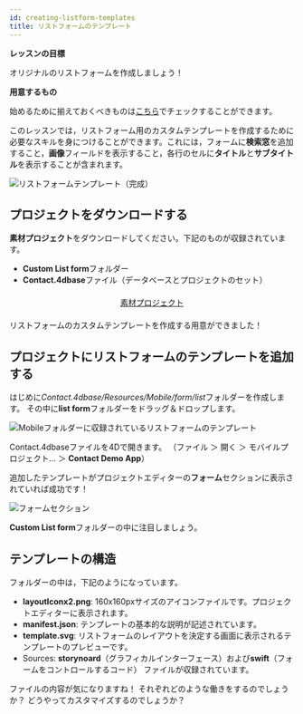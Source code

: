 ```yaml
---
id: creating-listform-templates
title: リストフォームのテンプレート
---
```


<div class = "objectives"> 

**レッスンの目標**

オリジナルのリストフォームを作成しましょう！</div> <div class = "prerequisites"> 

**用意するもの**

始めるために揃えておくべきものは[こちら](prerequisites.html)でチェックすることができます。</div> 

このレッスンでは，リストフォーム用のカスタムテンプレートを作成するために必要なスキルを身につけることができます。これには，フォームに**検索窓**を追加すること，**画像**フィールドを表示すること，各行のセルに**タイトル**と**サブタイトル**を表示することが含まれます。

![リストフォームテンプレート（完成）](assets/en/custom-listform/custom-template-final-result.png)

## プロジェクトをダウンロードする

**素材プロジェクト**をダウンロードしてください。下記のものが収録されています。

* **Custom List form**フォルダー 
* **Contact.4dbase**ファイル（データベースとプロジェクトのセット）

<div style="text-align: center; margin-top: 20px; margin-bottom: 20px">
  <p>
    

<a class="button"
href="../assets/en/custom-listform/CustomListFormStarterProject.zip">素材プロジェクト</a>

  </p>
</div>

リストフォームのカスタムテンプレートを作成する用意ができました！

## プロジェクトにリストフォームのテンプレートを追加する

はじめに*Contact.4dbase/Resources/Mobile/form/list*フォルダーを作成します。 その中に**list form**フォルダーをドラッグ＆ドロップします。

![Mobileフォルダーに収録されているリストフォームのテンプレート](assets/en/custom-listform/mobile-folder-custom-template.png)

Contact.4dbaseファイルを4Dで開きます。 （ファイル ＞ 開く ＞ モバイルプロジェクト… ＞ **Contact Demo App**）

追加したテンプレートがプロジェクトエディターの**フォーム**セクションに表示されていれば成功です！

![フォームセクション](assets/en/custom-listform/custom-listform-template.png)

**Custom List form**フォルダーの中に注目しましょう。

## テンプレートの構造

フォルダーの中は，下記のようになっています。

* **layoutIconx2.png**: 160x160pxサイズのアイコンファイルです。プロジェクトエディターに表示されます。
* **manifest.json**: テンプレートの基本的な説明が記述されています。
* **template.svg**: リストフォームのレイアウトを決定する画面に表示されるテンプレートのプレビューです。
* Sources: **storynoard**（グラフィカルインターフェース）および**swift**（フォームをコントロールするコード） ファイルが収録されています。

ファイルの内容が気になりますね！ それぞれどのような働きをするのでしょうか？ どうやってカスタマイズするのでしょうか？